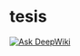 # tesis

[![Ask DeepWiki](https://deepwiki.com/badge.svg)](https://deepwiki.com/keviingarciah/thesis-code)